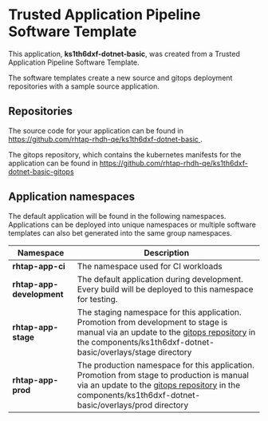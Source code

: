 # Trusted Application Pipeline Software Template

This application, **ks1th6dxf-dotnet-basic**, was created from a Trusted Application Pipeline Software Template.

The software templates create a new source and gitops deployment repositories with a sample source application. 

## Repositories

The source code for your application can be found in [https://github.com/rhtap-rhdh-qe/ks1th6dxf-dotnet-basic ](https://github.com/rhtap-rhdh-qe/ks1th6dxf-dotnet-basic ).
 
The gitops repository, which contains the kubernetes manifests for the application can be found in 
[https://github.com/rhtap-rhdh-qe/ks1th6dxf-dotnet-basic-gitops ](https://github.com/rhtap-rhdh-qe/ks1th6dxf-dotnet-basic-gitops ) 

## Application namespaces 

The default application will be found in the following namespaces. Applications can be deployed into unique namespaces or multiple software templates can also bet generated into the same group namespaces.  

|  Namespace   |  Description   |  
| -------- | -------- |
| **rhtap-app-ci** | The namespace used for CI workloads |
| **rhtap-app-development** | The default application during development. Every build will be deployed to this namespace for testing. |
| **rhtap-app-stage** | The staging namespace for this application. Promotion from development to stage is manual via an update to the [gitops repository](https://github.com/rhtap-rhdh-qe/ks1th6dxf-dotnet-basic-gitops ) in the components/ks1th6dxf-dotnet-basic/overlays/stage directory |
| **rhtap-app-prod** | The production namespace for this application. Promotion from stage to production is manual via an update to the [gitops repository](https://github.com/rhtap-rhdh-qe/ks1th6dxf-dotnet-basic-gitops ) in the components/ks1th6dxf-dotnet-basic/overlays/prod directory |